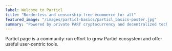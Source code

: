 ```yaml
---
label: Welcome to Particl
title: "Borderless and censorship-free ecommerce for all"
featured_image: "/images/particl-basics/particl_basics-poster.jpg"
summary: "Powered by private PART cryptocurrency and decentralized tech to enable permision-less global trading of products and services"
---
```


<!--Powered by private PART cryptocurrency and decentralized tech to enable permision-less global trading of products and services-->

Particl.page is a community-run effort to grow Particl ecosystem and offer useful user-centric tools.